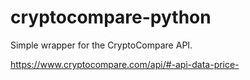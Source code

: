 # cryptocompare-python
Simple wrapper for the CryptoCompare API.

https://www.cryptocompare.com/api/#-api-data-price-
